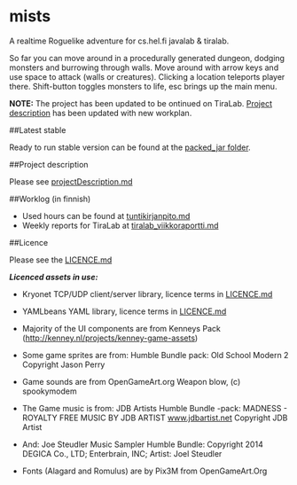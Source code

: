 # mists
A realtime Roguelike adventure for cs.hel.fi javalab & tiralab.

So far you can move around in a procedurally generated dungeon, dodging monsters and burrowing through walls. Move around with arrow keys and use space to attack (walls or creatures). Clicking a location teleports player there. Shift-button toggles monsters to life, esc brings up the main menu. 

**NOTE:** The project has been updated to be ontinued on TiraLab. [Project description](https://github.com/nkoiv/mists/blob/master/documentation/projectDescription.md) has been updated with new workplan.

##Latest stable

Ready to run stable version can be found at the [packed_jar folder](https://github.com/nkoiv/mists/tree/master/packed_jar).

##Project description

Please see [projectDescription.md](https://github.com/nkoiv/mists/blob/master/documentation/projectDescription.md)

##Worklog (in finnish)
* Used hours can be found at [tuntikirjanpito.md](https://github.com/nkoiv/mists/blob/master/documentation/tuntikirjanpito.md)
* Weekly reports for TiraLab at [tiralab_viikkoraportti.md](https://github.com/nkoiv/mists/blob/master/documentation/tiralab_viikkoraportti.md)


##Licence

Please see the [LICENCE.md](https://github.com/nkoiv/mists/blob/master/LICENCE.md)

***Licenced assets in use:***

* Kryonet TCP/UDP client/server library, licence terms in [LICENCE.md](https://github.com/nkoiv/mists/blob/master/LICENCE.md)
* YAMLbeans YAML library, licence terms in [LICENCE.md](https://github.com/nkoiv/mists/blob/master/LICENCE.md)

* Majority of the UI components are from Kenneys Pack (http://kenney.nl/projects/kenney-game-assets)

* Some game sprites are from: Humble Bundle pack: Old School Modern 2 Copyright Jason Perry

* Game sounds are from OpenGameArt.org Weapon blow, (c) spookymodem

* The Game music is from: JDB Artists Humble Bundle -pack: MADNESS - ROYALTY FREE MUSIC BY JDB ARTIST www.jdbartist.net Copyright JDB Artist

* And: Joe Steudler Music Sampler Humble Bundle: Copyright 2014 DEGICA Co., LTD; Enterbrain, INC; Artist: Joel Steudler

* Fonts (Alagard and Romulus) are by Pix3M from OpenGameArt.Org
